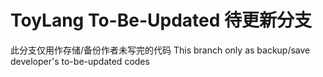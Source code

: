 # ToyLang To-Be-Updated 待更新分支

此分支仅用作存储/备份作者未写完的代码
This branch only as backup/save developer's to-be-updated codes
